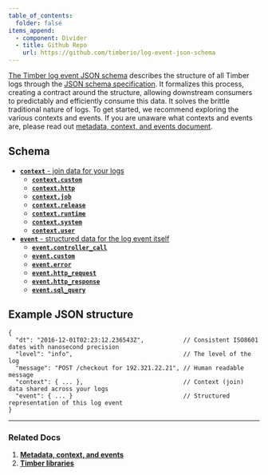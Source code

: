 ```yaml
---
table_of_contents:
  folder: false
items_append:
  - component: Divider
  - title: Github Repo
    url: https://github.com/timberio/log-event-json-schema
---
```

[The Timber log event JSON schema](https://github.com/timberio/log-event-json-schema) describes the structure of all Timber logs through the [JSON schema specification](http://json-schema.org/). It formalizes this process, creating a contract around the structure, allowing downstream consumers to predictably and efficiently consume this data. It solves the brittle traditional nature of logs. To get started, we recommend exploring the various contexts and events. If you are unaware what contexts and events are, please read out [metadata, context, and events document](/concepts/metadata-context-and-events).

## Schema

* [**`context`** - join data for your logs](context)
  * [**`context.custom`**](context/custom)
  * [**`context.http`**](context/http)
  * [**`context.job`**](context/job)
  * [**`context.release`**](context/release)
  * [**`context.runtime`**](context/runtime)
  * [**`context.system`**](context/system)
  * [**`context.user`**](context/user)
* [**`event`** - structured data for the log event itself](events)
  * [**`event.controller_call`**](events/controller-call)
  * [**`event.custom`**](events/custom)
  * [**`event.error`**](events/error)
  * [**`event.http_request`**](events/http-request)
  * [**`event.http_response`**](events/http-response)
  * [**`event.sql_query`**](events/sql-query)


## Example JSON structure

```
{
  "dt": "2016-12-01T02:23:12.236543Z",           // Consistent ISO8601 dates with nanosecond precision
  "level": "info",                               // The level of the log
  "message": "POST /checkout for 192.321.22.21", // Human readable message
  "context": { ... },                            // Context (join) data shared across your logs
  "event": { ... }                               // Structured representation of this log event
}
```

---

### Related Docs

1. [**Metadata, context, and events**](/concepts/metadata-context-and-events)
2. [**Timber libraries**](/languages)
